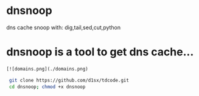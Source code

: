 # dnsnoop
dns cache snoop with: dig,tail,sed,cut,python
# dnsnoop is a tool to get dns cache...
    [![domains.png](./domains.png)
  
```bash
 git clone https://github.com/d1sx/tdcode.git
 cd dnsnoop; chmod +x dnsnoop
```
